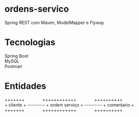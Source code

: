 # ordens-servico
Spring REST com Maven, ModelMapper e Flyway

# Tecnologias
Spring Boot  
MySQL  
Postman  

# Entidades
\+\+\+\+\+\+\+&nbsp;&nbsp;&nbsp;&nbsp;&nbsp;&nbsp;&nbsp;&nbsp;&nbsp;&nbsp;&nbsp;&nbsp;&nbsp;&nbsp;&nbsp;\+\+\+\+\+\+\+\+\+\+\+\+ &nbsp;&nbsp;&nbsp;&nbsp;&nbsp;&nbsp;&nbsp;&nbsp;&nbsp;&nbsp;&nbsp;&nbsp;&nbsp;&nbsp;\+\+\+\+\+\+\+\+\+\+   
\+    cliente    \+ --------- \+    ordem serviço    \+                                                                          --------- \+    comentario    \+  
\+\+\+\+\+\+\+&nbsp;&nbsp;&nbsp;&nbsp;&nbsp;&nbsp;&nbsp;&nbsp;&nbsp;&nbsp;&nbsp;&nbsp;&nbsp;&nbsp;&nbsp;\+\+\+\+\+\+\+\+\+\+\+\+ &nbsp;&nbsp;&nbsp;&nbsp;&nbsp;&nbsp;&nbsp;&nbsp;&nbsp;&nbsp;&nbsp;&nbsp;&nbsp;&nbsp;\+\+\+\+\+\+\+\+\+\+   
